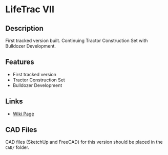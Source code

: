 # LifeTrac VII

## Description
First tracked version built. Continuing Tractor Construction Set with Bulldozer Development.

## Features
- First tracked version
- Tractor Construction Set
- Bulldozer Development

## Links
- [Wiki Page](https://wiki.opensourceecology.org/wiki/LifeTrac_VII)

## CAD Files
CAD files (SketchUp and FreeCAD) for this version should be placed in the `CAD/` folder.
